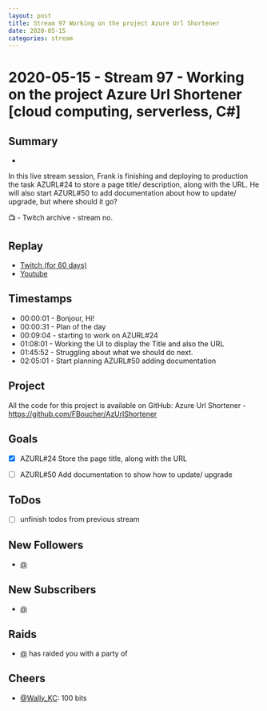 ```yaml
---
layout: post
title: Stream 97 Working on the project Azure Url Shortener
date: 2020-05-15
categories: stream
---
```



# 2020-05-15 - Stream 97 - Working on the project Azure Url Shortener [cloud computing, serverless, C#] 

## Summary
-

In this live stream session, Frank is finishing and deploying to production the task AZURL#24 to store a page title/ description, along with the URL. He will also start AZURL#50 to add documentation about how to update/ upgrade, but where should it go?

📺 - Twitch archive - stream no.

## Replay


- [Twitch (for 60 days)](https://www.twitch.tv/videos/621681874)
- [Youtube](https://www.youtube.com/watch?v=j974gLT9Pok)


## Timestamps


- 00:00:01 - Bonjour, Hi!
- 00:00:31 - Plan of the day 
- 00:09:04 - starting to work on AZURL#24
- 01:08:01 - Working the UI to display the Title and also the URL 
- 01:45:52 - Struggling about what we should do next.
- 02:05:01 - Start planning AZURL#50 adding documentation


Project
-------

All the code for this project is available on GitHub: Azure Url Shortener - https://github.com/FBoucher/AzUrlShortener



Goals
-----

- [X] AZURL#24 Store the page title, along with the URL
- [ ] AZURL#50 Add documentation to show how to update/ upgrade
 

ToDos
-----
- [ ] unfinish todos from previous stream


New Followers
-------------

- [@](https://www.twitch.tv/)


New Subscribers
---------------

- [@](https://www.twitch.tv/)


Raids
------

- [@](https://www.twitch.tv/) has raided you with a party of 



Cheers
------

- [@Wally_KC](https://www.twitch.tv/Wally_KC):  100 bits

